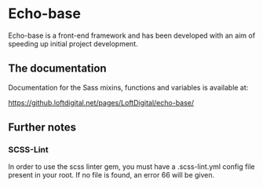 Echo-base
========

Echo-base is a front-end framework and has been developed with an aim of speeding up initial project development.

## The documentation
Documentation for the Sass mixins, functions and variables is available at:

https://github.loftdigital.net/pages/LoftDigital/echo-base/


## Further notes 

### SCSS-Lint
In order to use the scss linter gem, you must have a .scss-lint.yml config file present in your root. If no file is found, an error 66 will be given.
